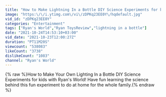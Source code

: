 ```yaml
---
title: "How to Make Lightning In a Bottle DIY Science Experiments for kids!"
image: "https:\/\/i.ytimg.com\/vi\/zDPKq23EE0Y\/hqdefault.jpg"
vid_id: "zDPKq23EE0Y"
categories: "Entertainment"
tags: ["Ryan's World","Ryan ToysReview","lightning in a bottle"]
date: "2021-10-24T14:53:10+03:00"
vid_date: "2021-10-23T12:00:27Z"
duration: "PT11M20S"
viewcount: "538083"
likeCount: "3738"
dislikeCount: "1083"
channel: "Ryan's World"
---
```

{% raw %}How to Make Your Own Lighting In a Bottle DIY Science Experiments for kids with Ryan's World! Have fun learning the science behind this fun experiment to do at home for the whole family.{% endraw %}
